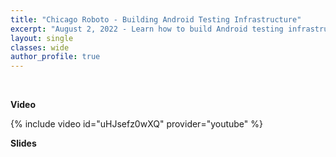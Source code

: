 ```yaml
---
title: "Chicago Roboto - Building Android Testing Infrastructure"
excerpt: "August 2, 2022 - Learn how to build Android testing infrastructure"
layout: single
classes: wide
author_profile: true
---
```


<br/>

**Video**

{% include video id="uHJsefz0wXQ" provider="youtube" %}

**Slides**

<script async class="speakerdeck-embed" data-id="9b04a1db22344807ae146149d7f284eb" data-ratio="1.77777777777778" src="//speakerdeck.com/assets/embed.js"></script>

